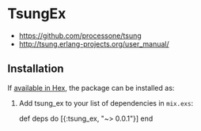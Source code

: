 # TsungEx

- https://github.com/processone/tsung
- http://tsung.erlang-projects.org/user_manual/


## Installation

If [available in Hex](https://hex.pm/docs/publish), the package can be installed as:

  1. Add tsung_ex to your list of dependencies in `mix.exs`:

        def deps do
          [{:tsung_ex, "~> 0.0.1"}]
        end

